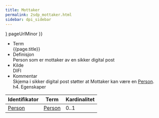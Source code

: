 ```yaml
---
title: Mottaker 
permalink: 2sdp_mottaker.html
sidebar: dpi_sidebar
---
```


<span style="{ pageUrlMinor ;">[}]({{)</span> pageUrlMinor }}
  - Term  
    {{page.title}}
  - Definisjon  
    Person som er mottaker av en sikker digital post
  - Kilde  
    DIFI
  - Kommentar  
    Skjema i sikker digital post støtter at Mottaker kan være en
    [Person](Person.md).  
    h4. Egenskaper

| Identifikator    | Term             | Kardinalitet |
| ---------------- | ---------------- | ------------ |
| [Person](Person.md) | [Person](Person.md) | 0..1         |

